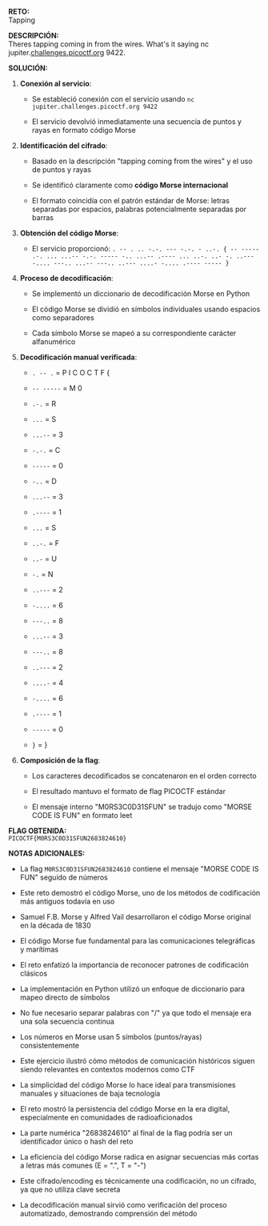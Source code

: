 **RETO:**  
Tapping

**DESCRIPCIÓN:**  
Theres tapping coming in from the wires. What's it saying nc jupiter.[challenges.picoctf.org](https://challenges.picoctf.org/) 9422.

**SOLUCIÓN:**

1. **Conexión al servicio**:
    
    - Se estableció conexión con el servicio usando `nc jupiter.challenges.picoctf.org 9422`
        
    - El servicio devolvió inmediatamente una secuencia de puntos y rayas en formato código Morse
        
2. **Identificación del cifrado**:
    
    - Basado en la descripción "tapping coming from the wires" y el uso de puntos y rayas
        
    - Se identificó claramente como **código Morse internacional**
        
    - El formato coincidía con el patrón estándar de Morse: letras separadas por espacios, palabras potencialmente separadas por barras
        
3. **Obtención del código Morse**:
    
    - El servicio proporcionó: `. -- . .. -.-. --- -.-. - ..-. { -- ----- .-. ... ...-- -.-. ----- -.. ...-- .---- ... ..-. ..- -. ..--- -.... ---.. ...-- ---.. ..--- ....- -.... .---- ----- }`
        
4. **Proceso de decodificación**:
    
    - Se implementó un diccionario de decodificación Morse en Python
        
    - El código Morse se dividió en símbolos individuales usando espacios como separadores
        
    - Cada símbolo Morse se mapeó a su correspondiente carácter alfanumérico
        
5. **Decodificación manual verificada**:
    
    - `. -- .` = P I C O C T F {
        
    - `-- -----` = M 0
        
    - `.-.` = R
        
    - `...` = S
        
    - `...--` = 3
        
    - `-.-.` = C
        
    - `-----` = 0
        
    - `-..` = D
        
    - `...--` = 3
        
    - `.----` = 1
        
    - `...` = S
        
    - `..-.` = F
        
    - `..-` = U
        
    - `-.` = N
        
    - `..---` = 2
        
    - `-....` = 6
        
    - `---..` = 8
        
    - `...--` = 3
        
    - `---..` = 8
        
    - `..---` = 2
        
    - `....-` = 4
        
    - `-....` = 6
        
    - `.----` = 1
        
    - `-----` = 0
        
    - `}` = }
        
6. **Composición de la flag**:
    
    - Los caracteres decodificados se concatenaron en el orden correcto
        
    - El resultado mantuvo el formato de flag PICOCTF estándar
        
    - El mensaje interno "M0RS3C0D31SFUN" se tradujo como "MORSE CODE IS FUN" en formato leet
        

**FLAG OBTENIDA:**  
`PICOCTF{M0RS3C0D31SFUN2683824610}`

**NOTAS ADICIONALES:**

- La flag `M0RS3C0D31SFUN2683824610` contiene el mensaje "MORSE CODE IS FUN" seguido de números
    
- Este reto demostró el código Morse, uno de los métodos de codificación más antiguos todavía en uso
    
- Samuel F.B. Morse y Alfred Vail desarrollaron el código Morse original en la década de 1830
    
- El código Morse fue fundamental para las comunicaciones telegráficas y marítimas
    
- El reto enfatizó la importancia de reconocer patrones de codificación clásicos
    
- La implementación en Python utilizó un enfoque de diccionario para mapeo directo de símbolos
    
- No fue necesario separar palabras con "/" ya que todo el mensaje era una sola secuencia continua
    
- Los números en Morse usan 5 símbolos (puntos/rayas) consistentemente
    
- Este ejercicio ilustró cómo métodos de comunicación históricos siguen siendo relevantes en contextos modernos como CTF
    
- La simplicidad del código Morse lo hace ideal para transmisiones manuales y situaciones de baja tecnología
    
- El reto mostró la persistencia del código Morse en la era digital, especialmente en comunidades de radioaficionados
    
- La parte numérica "2683824610" al final de la flag podría ser un identificador único o hash del reto
    
- La eficiencia del código Morse radica en asignar secuencias más cortas a letras más comunes (E = ".", T = "-")
    
- Este cifrado/encoding es técnicamente una codificación, no un cifrado, ya que no utiliza clave secreta
    
- La decodificación manual sirvió como verificación del proceso automatizado, demostrando comprensión del método